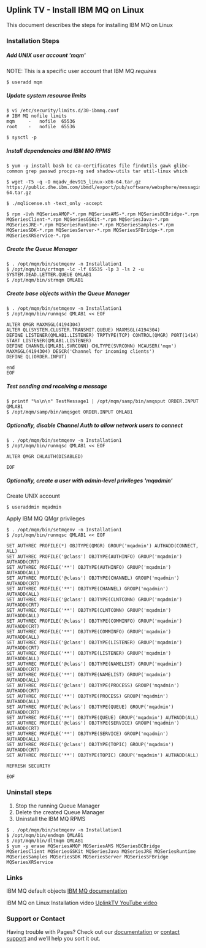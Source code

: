 ## Uplink TV - Install IBM MQ on Linux

This document describes the steps for installing IBM MQ on Linux

### Installation Steps

##### Add UNIX user account 'mqm'

NOTE: This is a specific user account that IBM MQ *requires*

```
$ useradd mqm
```

##### Update system resource limits

```
$ vi /etc/security/limits.d/30-ibmmq.conf
# IBM MQ nofile limits
mqm 	- 	nofile 	65536
root	-	nofile	65536

$ sysctl -p
```

##### Install dependencies and IBM MQ RPMS

```
$ yum -y install bash bc ca-certificates file findutils gawk glibc-common grep passwd procps-ng sed shadow-utils tar util-linux which

$ wget -T5 -q -O mqadv_dev915_linux-x86-64.tar.gz https://public.dhe.ibm.com/ibmdl/export/pub/software/websphere/messaging/mqadv/mqadv_dev915_linux_x86-64.tar.gz

$ ./mqlicense.sh -text_only -accept

$ rpm -Uvh MQSeriesAMQP-*.rpm MQSeriesAMS-*.rpm MQSeriesBCBridge-*.rpm MQSeriesClient-*.rpm MQSeriesGSKit-*.rpm MQSeriesJava-*.rpm MQSeriesJRE-*.rpm MQSeriesRuntime-*.rpm MQSeriesSamples-*.rpm MQSeriesSDK-*.rpm MQSeriesServer-*.rpm MQSeriesSFBridge-*.rpm MQSeriesXRService-*.rpm
```


##### Create the Queue Manager

```
$ . /opt/mqm/bin/setmqenv -n Installation1
$ /opt/mqm/bin/crtmqm -lc -lf 65535 -lp 3 -ls 2 -u SYSTEM.DEAD.LETTER.QUEUE QMLAB1
$ /opt/mqm/bin/strmqm QMLAB1
```


##### Create base objects within the Queue Manager

```
$ . /opt/mqm/bin/setmqenv -n Installation1
$ /opt/mqm/bin/runmqsc QMLAB1 << EOF

ALTER QMGR MAXMSGL(4194304)
ALTER QL(SYSTEM.CLUSTER.TRANSMIT.QUEUE) MAXMSGL(4194304)
DEFINE LISTENER(QMLAB1.LISTENER) TRPTYPE(TCP) CONTROL(QMGR) PORT(1414)
START LISTENER(QMLAB1.LISTENER)
DEFINE CHANNEL(QMLAB1.SVRCONN) CHLTYPE(SVRCONN) MCAUSER('mqm') MAXMSGL(4194304) DESCR('Channel for incoming clients')
DEFINE QL(ORDER.INPUT)

end
EOF
```

##### Test sending and receiving a message

```
$ printf "%s\n\n" TestMessage1 | /opt/mqm/samp/bin/amqsput ORDER.INPUT QMLAB1
$ /opt/mqm/samp/bin/amqsget ORDER.INPUT QMLAB1
```

##### Optionally, disable Channel Auth to allow network users to connect
```
$ . /opt/mqm/bin/setmqenv -n Installation1
$ /opt/mqm/bin/runmqsc QMLAB1 << EOF

ALTER QMGR CHLAUTH(DISABLED)

EOF
```

##### Optionally, create a user with admin-level privileges 'mqadmin'

Create UNIX account
```
$ useraddmin mqadmin
```

Apply IBM MQ QMgr privileges
```
$ . /opt/mqm/bin/setmqenv -n Installation1
$ /opt/mqm/bin/runmqsc QMLAB1 << EOF

SET AUTHREC PROFILE(*) OBJTYPE(QMGR) GROUP('mqadmin') AUTHADD(CONNECT, ALL) 
SET AUTHREC PROFILE('@class') OBJTYPE(AUTHINFO) GROUP('mqadmin') AUTHADD(CRT)
SET AUTHREC PROFILE('**') OBJTYPE(AUTHINFO) GROUP('mqadmin') AUTHADD(ALL)
SET AUTHREC PROFILE('@class') OBJTYPE(CHANNEL) GROUP('mqadmin') AUTHADD(CRT)
SET AUTHREC PROFILE('**') OBJTYPE(CHANNEL) GROUP('mqadmin') AUTHADD(ALL)
SET AUTHREC PROFILE('@class') OBJTYPE(CLNTCONN) GROUP('mqadmin') AUTHADD(CRT)
SET AUTHREC PROFILE('**') OBJTYPE(CLNTCONN) GROUP('mqadmin') AUTHADD(ALL)
SET AUTHREC PROFILE('@class') OBJTYPE(COMMINFO) GROUP('mqadmin') AUTHADD(CRT)
SET AUTHREC PROFILE('**') OBJTYPE(COMMINFO) GROUP('mqadmin') AUTHADD(ALL)
SET AUTHREC PROFILE('@class') OBJTYPE(LISTENER) GROUP('mqadmin') AUTHADD(CRT)
SET AUTHREC PROFILE('**') OBJTYPE(LISTENER) GROUP('mqadmin') AUTHADD(ALL)
SET AUTHREC PROFILE('@class') OBJTYPE(NAMELIST) GROUP('mqadmin') AUTHADD(CRT)
SET AUTHREC PROFILE('**') OBJTYPE(NAMELIST) GROUP('mqadmin') AUTHADD(ALL)
SET AUTHREC PROFILE('@class') OBJTYPE(PROCESS) GROUP('mqadmin') AUTHADD(CRT)
SET AUTHREC PROFILE('**') OBJTYPE(PROCESS) GROUP('mqadmin') AUTHADD(ALL)
SET AUTHREC PROFILE('@class') OBJTYPE(QUEUE) GROUP('mqadmin') AUTHADD(CRT)
SET AUTHREC PROFILE('**') OBJTYPE(QUEUE) GROUP('mqadmin') AUTHADD(ALL)
SET AUTHREC PROFILE('@class') OBJTYPE(SERVICE) GROUP('mqadmin') AUTHADD(CRT) 
SET AUTHREC PROFILE('**') OBJTYPE(SERVICE) GROUP('mqadmin') AUTHADD(ALL) 
SET AUTHREC PROFILE('@class') OBJTYPE(TOPIC) GROUP('mqadmin') AUTHADD(CRT) 
SET AUTHREC PROFILE('**') OBJTYPE(TOPIC) GROUP('mqadmin') AUTHADD(ALL) 

REFRESH SECURITY

EOF
```

### Uninstall steps

1. Stop the running Queue Manager
2. Delete the created Queue Manager
3. Uninstall the IBM MQ RPMS

``` 
$ . /opt/mqm/bin/setmqenv -n Installation1
$ /opt/mqm/bin/endmqm QMLAB1
$ /opt/mqm/bin/dltmqm QMLAB1
$ yum -y erase MQSeriesAMQP MQSeriesAMS MQSeriesBCBridge MQSeriesClient MQSeriesGSKit MQSeriesJava MQSeriesJRE MQSeriesRuntime MQSeriesSamples MQSeriesSDK MQSeriesServer MQSeriesSFBridge MQSeriesXRService
```

### Links

IBM MQ default objects [IBM MQ documentation](https://www.ibm.com/support/knowledgecenter/en/SSFKSJ_9.1.0/com.ibm.mq.ref.con.doc/q081590_.htm)

IBM MQ on Linux Installation video [UplinkTV YouTube video](https://www.youtube.com/watch?v=DVKt_ytI7OQ)

### Support or Contact

Having trouble with Pages? Check out our [documentation](https://help.github.com/categories/github-pages-basics/) or [contact support](https://github.com/contact) and we’ll help you sort it out.
